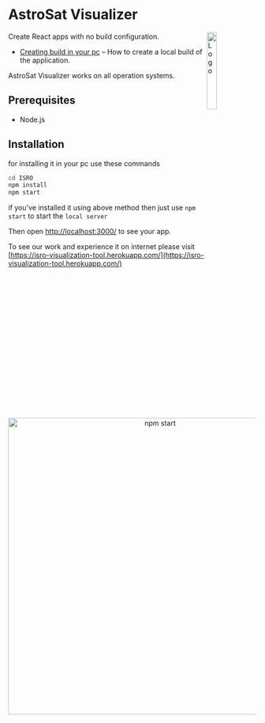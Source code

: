# AstroSat Visualizer

<img alt="Logo" align="right" src="https://isro-visualization-tool.herokuapp.com/vectors/isro_logo.svg" width="20%" />

Create React apps with no build configuration.

- [Creating build in your pc](#creating-an-app) – How to create a local build of the application.

AstroSat Visualizer works on all operation systems.

## Prerequisites

- Node.js

## Installation

for installing it in your pc use these commands

```sh
cd ISRO
npm install
npm start
```

if you've installed it using above method then just use `npm start` to start the `local server`

Then open [http://localhost:3000/](http://localhost:3000/) to see your app.<br>

To see our work and experience it on internet please visit [https://isro-visualization-tool.herokuapp.com/](https://isro-visualization-tool.herokuapp.com/)

<p align='center'>
<img src='https://i.imgur.com/6KDIkl0.png' width='600' alt='npm start'>
</p>
